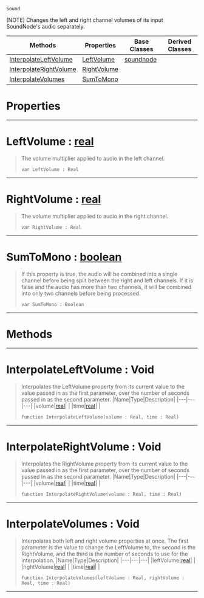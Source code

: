  `Sound`

(NOTE) Changes the left and right channel volumes of its input SoundNode's audio separately.

|Methods|Properties|Base Classes|Derived Classes|
|---|---|---|---|
|[ InterpolateLeftVolume](https://github.com/PlasmaEngine/PlasmaDocs/tree/master/docs/C%2B%2B/code_reference/class_reference/panningnode.markdown#interpolateleftvolume-vo)|[ LeftVolume](https://github.com/PlasmaEngine/PlasmaDocs/tree/master/docs/C%2B%2B/code_reference/class_reference/panningnode.markdown#leftvolume-plasma-engine-d)|[soundnode](https://github.com/PlasmaEngine/PlasmaDocs/tree/master/docs/C%2B%2B/code_reference/class_reference/soundnode.markdown)| |
|[ InterpolateRightVolume](https://github.com/PlasmaEngine/PlasmaDocs/tree/master/docs/C%2B%2B/code_reference/class_reference/panningnode.markdown#interpolaterightvolume-v)|[ RightVolume](https://github.com/PlasmaEngine/PlasmaDocs/tree/master/docs/C%2B%2B/code_reference/class_reference/panningnode.markdown#rightvolume-plasma-engine)| | |
|[ InterpolateVolumes](https://github.com/PlasmaEngine/PlasmaDocs/tree/master/docs/C%2B%2B/code_reference/class_reference/panningnode.markdown#interpolatevolumes-void)|[ SumToMono](https://github.com/PlasmaEngine/PlasmaDocs/tree/master/docs/C%2B%2B/code_reference/class_reference/panningnode.markdown#sumtomono-plasma-engine-do)| | |


 #  Properties


---  
 #  LeftVolume : [real](https://github.com/PlasmaEngine/PlasmaDocs/tree/master/docs/C%2B%2B/code_reference/lightning_base_types/real.markdown)

> The volume multiplier applied to audio in the left channel.
> ``` lang=cpp, name=Lightning
> var LeftVolume : Real


---  
 #  RightVolume : [real](https://github.com/PlasmaEngine/PlasmaDocs/tree/master/docs/C%2B%2B/code_reference/lightning_base_types/real.markdown)

> The volume multiplier applied to audio in the right channel.
> ``` lang=cpp, name=Lightning
> var RightVolume : Real


---  
 #  SumToMono : [boolean](https://github.com/PlasmaEngine/PlasmaDocs/tree/master/docs/C%2B%2B/code_reference/lightning_base_types/boolean.markdown)

> If this property is true, the audio will be combined into a single channel before being split between the right and left channels. If it is false and the audio has more than two channels, it will be combined into only two channels before being processed.
> ``` lang=cpp, name=Lightning
> var SumToMono : Boolean


---  
 #  Methods


---  
 #  InterpolateLeftVolume : Void

> Interpolates the LeftVolume property from its current value to the value passed in as the first parameter, over the number of seconds passed in as the second parameter.
> |Name|Type|Description|
> |---|---|---|
> |volume|[real](https://github.com/PlasmaEngine/PlasmaDocs/tree/master/docs/C%2B%2B/code_reference/lightning_base_types/real.markdown)| |
> |time|[real](https://github.com/PlasmaEngine/PlasmaDocs/tree/master/docs/C%2B%2B/code_reference/lightning_base_types/real.markdown)| |
> ``` lang=cpp, name=Lightning
> function InterpolateLeftVolume(volume : Real, time : Real)
> ``` 


---  
 #  InterpolateRightVolume : Void

> Interpolates the RightVolume property from its current value to the value passed in as the first parameter, over the number of seconds passed in as the second parameter.
> |Name|Type|Description|
> |---|---|---|
> |volume|[real](https://github.com/PlasmaEngine/PlasmaDocs/tree/master/docs/C%2B%2B/code_reference/lightning_base_types/real.markdown)| |
> |time|[real](https://github.com/PlasmaEngine/PlasmaDocs/tree/master/docs/C%2B%2B/code_reference/lightning_base_types/real.markdown)| |
> ``` lang=cpp, name=Lightning
> function InterpolateRightVolume(volume : Real, time : Real)
> ``` 


---  
 #  InterpolateVolumes : Void

> Interpolates both left and right volume properties at once. The first parameter is the value to change the LeftVolume to, the second is the RightVolume, and the third is the number of seconds to use for the interpolation.
> |Name|Type|Description|
> |---|---|---|
> |leftVolume|[real](https://github.com/PlasmaEngine/PlasmaDocs/tree/master/docs/C%2B%2B/code_reference/lightning_base_types/real.markdown)| |
> |rightVolume|[real](https://github.com/PlasmaEngine/PlasmaDocs/tree/master/docs/C%2B%2B/code_reference/lightning_base_types/real.markdown)| |
> |time|[real](https://github.com/PlasmaEngine/PlasmaDocs/tree/master/docs/C%2B%2B/code_reference/lightning_base_types/real.markdown)| |
> ``` lang=cpp, name=Lightning
> function InterpolateVolumes(leftVolume : Real, rightVolume : Real, time : Real)
> ``` 


---  
 

 